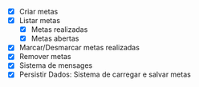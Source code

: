- [x] Criar metas
- [x] Listar metas
   - [x] Metas realizadas
   - [x] Metas abertas
- [x] Marcar/Desmarcar metas realizadas
- [x] Remover metas
- [x] Sistema de mensages
- [x] Persistir Dados: Sistema de carregar e salvar metas